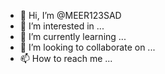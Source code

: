 - 👋 Hi, I’m @MEER123SAD
- 👀 I’m interested in ...
- 🌱 I’m currently learning ...
- 💞️ I’m looking to collaborate on ...
- 📫 How to reach me ...

<!---
MEER123SAD/MEER123SAD is a ✨ special ✨ repository because its `README.md` (this file) appears on your GitHub profile.
You can click the Preview link to take a look at your changes.
--->
